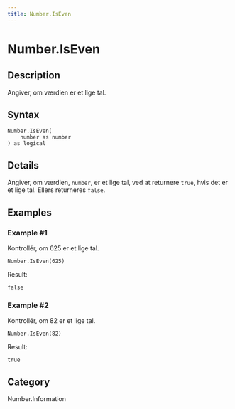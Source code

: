 ```yaml
---
title: Number.IsEven
---
```


# Number.IsEven


## Description

Angiver, om værdien er et lige tal.


## Syntax

```powerquery
Number.IsEven(
    number as number
) as logical
```


## Details

Angiver, om værdien, <code>number</code>, er et lige tal, ved at returnere <code>true</code>, hvis det er et lige tal. Ellers returneres <code>false</code>.


## Examples

### Example #1 
Kontrollér, om 625 er et lige tal.
```powerquery
Number.IsEven(625)
```

Result: 
```powerquery
false
```


### Example #2 
Kontrollér, om 82 er et lige tal.
```powerquery
Number.IsEven(82)
```

Result: 
```powerquery
true
```




## Category
Number.Information
